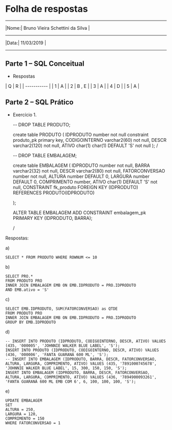 # Folha de respostas
________________________________________
|Nome:| Bruno Vieira Schettini da Silva | 
________________________________________
|Data:| 11/03/2019                      |
________________________________________

## Parte 1 – SQL Conceitual 

* Respostas 

|  Q  | R     |
| ----------- |
|  1  | A     |
|  2  | B , E |
|  3  | A     | 
|  4  | D     |
|  5  | A     |

## Parte 2 – SQL Prático

* Exercício 1.

    -- DROP TABLE PRODUTO;

    create table PRODUTO (
        IDPRODUTO number not null constraint produto_pk primary key,
        CODIGOINTERNO varchar2(60) not null,
        DESCR varchar2(120) not null,
        ATIVO char(1) char(1) DEFAULT 'S' not null
    );
    /


    -- DROP TABLE EMBALAGEM;

    create table EMBALAGEM (
        IDPRODUTO number not null,
        BARRA varchar2(32) not null,
        DESCR varchar2(80) not null,
        FATORCONVERSAO number not null,
        ALTURA number DEFAULT 0,
        LARGURA number DEFAULT 0,
        COMPRIMENTO number,
        ATIVO char(1) DEFAULT 'S' not null,
        CONSTRAINT fk_produto
        FOREIGN KEY (IDPRODUTO)
        REFERENCES PRODUTO(IDPRODUTO)
        
    );

    ALTER TABLE EMBALAGEM ADD CONSTRAINT embalagem_pk PRIMARY KEY (IDPRODUTO, BARRA);

    /

Respostas: 

a)

    SELECT * FROM PRODUTO WHERE ROWNUM <= 10
        
b) 

    SELECT PRO.* 
    FROM PRODUTO PRO
    INNER JOIN EMBALAGEM EMB ON EMB.IDPRODUTO = PRO.IDPRODUTO
    AND EMB.ativo = 'S'

c)     

    SELECT EMB.IDPRODUTO, SUM(FATORCONVERSAO) as QTDE
    FROM PRODUTO PRO
    INNER JOIN EMBALAGEM EMB ON EMB.IDPRODUTO = PRO.IDPRODUTO
    GROUP BY EMB.IDPRODUTO

d) 

    -- INSERT INTO PRODUTO (IDPRODUTO, CODIGOINTERNO, DESCR, ATIVO) VALUES (435, '000005', 'JOHNNIE WALKER BLUE LABEL', 'S');
    INSERT INTO PRODUTO (IDPRODUTO, CODIGOINTERNO, DESCR, ATIVO) VALUES (436, '000006', 'FANTA GUARANÁ 600 ML', 'S');
    -- INSERT INTO EMBALAGEM (IDPRODUTO, BARRA, DESCR, FATORCONVERSAO, ALTURA, LARGURA, COMPRIMENTO, ATIVO) VALUES (435, '7891000745678', 'JOHNNIE WALKER BLUE LABEL', 15, 300, 150, 150, 'S');
    INSERT INTO EMBALAGEM (IDPRODUTO, BARRA, DESCR, FATORCONVERSAO, ALTURA, LARGURA, COMPRIMENTO, ATIVO) VALUES (436, '7894900093261', 'FANTA GUARANÁ 600 ML EMB COM 6', 6, 100, 100, 100, 'S');

e)     

    UPDATE EMBALAGEM 
    SET 
    ALTURA = 250,
    LARGURA = 120,
    COMPRIMENTO = 150
    WHERE FATORCONVERSAO = 1
